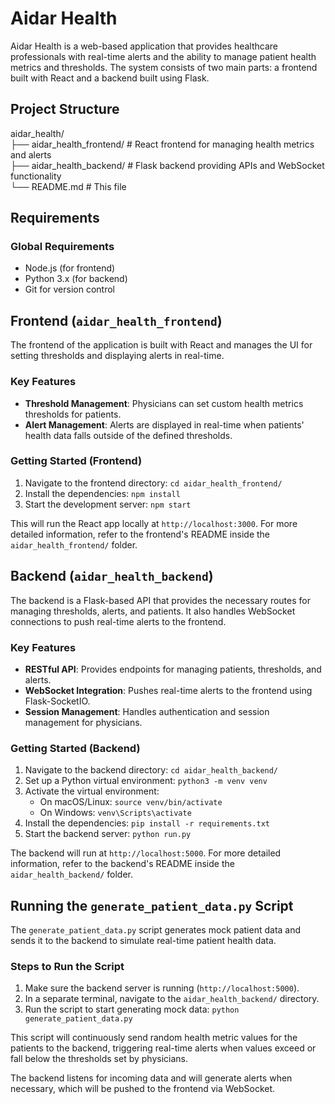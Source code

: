 # Aidar Health

Aidar Health is a web-based application that provides healthcare professionals with real-time alerts and the ability to manage patient health metrics and thresholds. The system consists of two main parts: a frontend built with React and a backend built using Flask.

## Project Structure

aidar_health/  
├── aidar_health_frontend/  # React frontend for managing health metrics and alerts  
├── aidar_health_backend/  # Flask backend providing APIs and WebSocket functionality  
└── README.md  # This file

## Requirements

### Global Requirements

- Node.js (for frontend)
- Python 3.x (for backend)
- Git for version control

## Frontend (`aidar_health_frontend`)

The frontend of the application is built with React and manages the UI for setting thresholds and displaying alerts in real-time.

### Key Features

- **Threshold Management**: Physicians can set custom health metrics thresholds for patients.
- **Alert Management**: Alerts are displayed in real-time when patients' health data falls outside of the defined thresholds.

### Getting Started (Frontend)

1. Navigate to the frontend directory: `cd aidar_health_frontend/`
2. Install the dependencies: `npm install`
3. Start the development server: `npm start`

This will run the React app locally at `http://localhost:3000`. For more detailed information, refer to the frontend's README inside the `aidar_health_frontend/` folder.

## Backend (`aidar_health_backend`)

The backend is a Flask-based API that provides the necessary routes for managing thresholds, alerts, and patients. It also handles WebSocket connections to push real-time alerts to the frontend.

### Key Features

- **RESTful API**: Provides endpoints for managing patients, thresholds, and alerts.
- **WebSocket Integration**: Pushes real-time alerts to the frontend using Flask-SocketIO.
- **Session Management**: Handles authentication and session management for physicians.

### Getting Started (Backend)

1. Navigate to the backend directory: `cd aidar_health_backend/`
2. Set up a Python virtual environment: `python3 -m venv venv`
3. Activate the virtual environment:
    - On macOS/Linux: `source venv/bin/activate`
    - On Windows: `venv\Scripts\activate`
4. Install the dependencies: `pip install -r requirements.txt`
5. Start the backend server: `python run.py`

The backend will run at `http://localhost:5000`. For more detailed information, refer to the backend's README inside the `aidar_health_backend/` folder.

## Running the `generate_patient_data.py` Script

The `generate_patient_data.py` script generates mock patient data and sends it to the backend to simulate real-time patient health data.

### Steps to Run the Script

1. Make sure the backend server is running (`http://localhost:5000`).
2. In a separate terminal, navigate to the `aidar_health_backend/` directory.
3. Run the script to start generating mock data: `python generate_patient_data.py`

This script will continuously send random health metric values for the patients to the backend, triggering real-time alerts when values exceed or fall below the thresholds set by physicians.

The backend listens for incoming data and will generate alerts when necessary, which will be pushed to the frontend via WebSocket.

